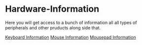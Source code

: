 # Hardware-Information
Here you will get access to a bunch of information all all types of peripherals and other pruducts along side that.

[Keyboard Information](./Keyboard_information/)
[Mouse Information](./Mouse_information/)
[Mousepad Information](./mousepad_information/)